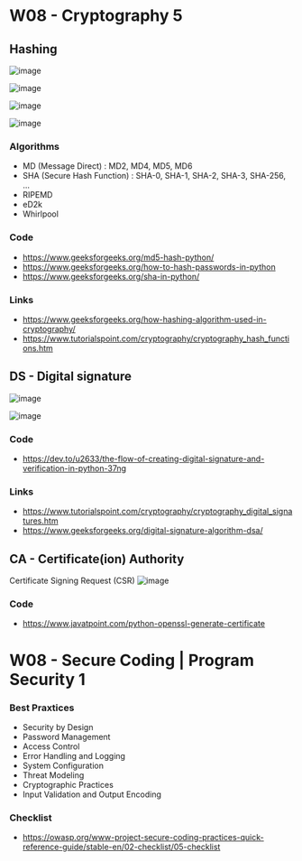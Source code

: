 
# W08 - Cryptography 5

## **Hashing**

![image](https://github.com/user-attachments/assets/ab107f4f-666f-42ca-ba87-5ffe5d49a26d)

![image](https://github.com/user-attachments/assets/89148c83-a7f4-4c3e-acea-e39b24f4d04e)

![image](https://github.com/user-attachments/assets/4ed0edaf-2ba0-4d0f-a233-c76f00773aca)

![image](https://github.com/user-attachments/assets/ef463fc5-f9a9-46f3-b6ad-1b3255360ba1)

### Algorithms
- MD (Message Direct) : MD2, MD4, MD5, MD6
- SHA (Secure Hash Function) : SHA-0, SHA-1, SHA-2, SHA-3, SHA-256, ...
- RIPEMD
- eD2k
- Whirlpool

### Code
- https://www.geeksforgeeks.org/md5-hash-python/
- https://www.geeksforgeeks.org/how-to-hash-passwords-in-python
- https://www.geeksforgeeks.org/sha-in-python/
  
### Links
- https://www.geeksforgeeks.org/how-hashing-algorithm-used-in-cryptography/
- https://www.tutorialspoint.com/cryptography/cryptography_hash_functions.htm

## **DS - Digital signature**

![image](https://github.com/user-attachments/assets/2aaef6ba-ebb4-4331-a9a9-2ac44dc13750)


![image](https://github.com/user-attachments/assets/555c675b-203f-4855-b22b-064ad4c8874c)

### Code
- https://dev.to/u2633/the-flow-of-creating-digital-signature-and-verification-in-python-37ng

### Links
- https://www.tutorialspoint.com/cryptography/cryptography_digital_signatures.htm
- https://www.geeksforgeeks.org/digital-signature-algorithm-dsa/

## **CA - Certificate(ion) Authority**

Certificate Signing Request (CSR)
![image](https://github.com/user-attachments/assets/fe66aec6-115a-4715-acd2-95fe5c796d42)

### Code
- https://www.javatpoint.com/python-openssl-generate-certificate
  
# W08 - Secure Coding | Program Security 1

### Best Praxtices
- Security by Design
- Password Management
- Access Control
- Error Handling and Logging
- System Configuration
- Threat Modeling
- Cryptographic Practices
- Input Validation and Output Encoding

### Checklist
- https://owasp.org/www-project-secure-coding-practices-quick-reference-guide/stable-en/02-checklist/05-checklist
  




